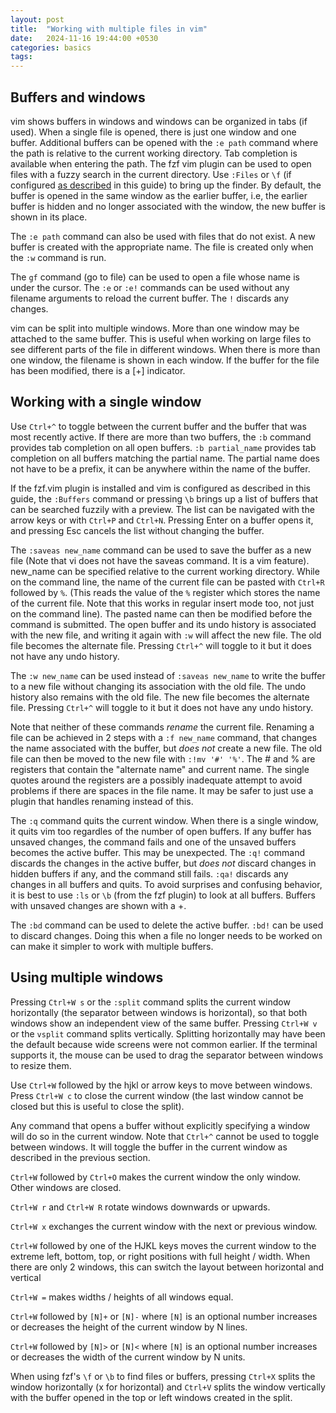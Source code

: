 ```yaml
---
layout: post
title:  "Working with multiple files in vim"
date:   2024-11-16 19:44:00 +0530
categories: basics
tags: 
---
```


## Buffers and windows

vim shows buffers in windows and windows can be organized in tabs (if used). When a single file is opened, there is just one window and one buffer. Additional buffers can be opened with the `:e path` command where the path is relative to the current working directory. Tab completion is available when entering the path. The fzf vim plugin can be used to open files with a fuzzy search in the current directory. Use `:Files` or `\f` (if configured [as described](_posts/2024-11-16-improving-usability.md) in this guide) to bring up the finder. By default, the buffer is opened in the same window as the earlier buffer, i.e, the earlier buffer is hidden and no longer associated with the window, the new buffer is shown in its place.

The `:e path` command can also be used with files that do not exist. A new buffer is created with the appropriate name. The file is created only when the `:w` command is run.

The `gf` command (go to file) can be used to open a file whose name is under the cursor. The `:e` or `:e!` commands can be used without any filename arguments to reload the current buffer. The `!` discards any changes.

vim can be split into multiple windows. More than one window may be attached to the same buffer. This is useful when working on large files to see different parts of the file in different windows. When there is more than one window, the filename is shown in each window. If the buffer for the file has been modified, there is a [+] indicator.

## Working with a single window

Use `Ctrl+^` to toggle between the current buffer and the buffer that was most recently active. If there are more than two buffers, the `:b` command provides tab completion on all open buffers. `:b partial_name` provides tab completion on all buffers matching the partial name. The partial name does not have to be a prefix, it can be anywhere within the name of the buffer.

If the fzf.vim plugin is installed and vim is configured as described in this guide, the `:Buffers` command or pressing `\b` brings up a list of buffers that can be searched fuzzily with a preview. The list can be navigated with the arrow keys or with `Ctrl+P` and `Ctrl+N`. Pressing Enter on a buffer opens it, and pressing Esc cancels the list without changing the buffer.

The `:saveas new_name` command can be used to save the buffer as a new file (Note that vi does not have the saveas command. It is a vim feature). new_name can be specified relative to the current working directory. While on the command line, the name of the current file can be pasted with `Ctrl+R` followed by `%`. (This reads the value of the `%` register which stores the name of the current file. Note that this works in regular insert mode too, not just on the command line). The pasted name can then be modified before the command is submitted. The open buffer and its undo history is associated with the new file, and writing it again with `:w` will affect the new file. The old file becomes the alternate file. Pressing `Ctrl+^` will toggle to it but it does not have any undo history.

The `:w new_name` can be used instead of `:saveas new_name` to write the buffer to a new file without changing its association with the old file. The undo history also remains with the old file. The new file becomes the alternate file. Pressing `Ctrl+^` will toggle to it but it does not have any undo history.

Note that neither of these commands *rename* the current file. Renaming a file can be achieved in 2 steps with a `:f new_name` command, that changes the name associated with the buffer, but *does not* create a new file. The old file can then be moved to the new file with `:!mv '#' '%'`. The # and % are registers that contain the "alternate name" and current name. The single quotes around the registers are a possibly inadequate attempt to avoid problems if there are spaces in the file name. It may be safer to just use a plugin that handles renaming instead of this.

The `:q` command quits the current window. When there is a single window, it quits vim too regardles of the number of open buffers. If any buffer has unsaved changes, the command fails and one of the unsaved buffers becomes the active buffer. This may be unexpected. The `:q!` command discards the changes in the active buffer, but *does not* discard changes in hidden buffers if any, and the command still fails. `:qa!` discards any changes in all buffers and quits. To avoid surprises and confusing behavior, it is best to use `:ls` or `\b` (from the fzf plugin) to look at all buffers. Buffers with unsaved changes are shown with a +.

The `:bd` command can be used to delete the active buffer. `:bd!` can be used to discard changes. Doing this when a file no longer needs to be worked on can make it simpler to work with multiple buffers.

## Using multiple windows

Pressing `Ctrl+W s` or the `:split` command splits the current window horizontally (the separator between windows is horizontal), so that both windows show an independent view of the same buffer. Pressing `Ctrl+W v` or the `vsplit` command splits vertically. Splitting horizontally may have been the default because wide screens were not common earlier. If the terminal supports it, the mouse can be used to drag the separator between windows to resize them.

Use `Ctrl+W` followed by the hjkl or arrow keys to move between windows. Press `Ctrl+W c` to close the current window (the last window cannot be closed but this is useful to close the split).

Any command that opens a buffer without explicitly specifying a window will do so in the current window. Note that `Ctrl+^` cannot be used to toggle between windows. It will toggle the buffer in the current window as described in the previous section.

`Ctrl+W` followed by `Ctrl+O` makes the current window the only window. Other windows are closed.

`Ctrl+W r` and `Ctrl+W R` rotate windows downwards or upwards.

`Ctrl+W x` exchanges the current window with the next or previous window.

`Ctrl+W` followed by one of the HJKL keys moves the current window to the extreme left, bottom, top, or right positions with full height / width. When there are only 2 windows, this can switch the layout between horizontal and vertical

`Ctrl+W =` makes widths / heights of all windows equal.

`Ctrl+W` followed by `[N]+` or `[N]-` where `[N]` is an optional number increases or decreases the height of the current window by N lines.

`Ctrl+W` followed by `[N]>` or `[N]<` where `[N]` is an optional number increases or decreases the width of the current window by N units.

When using fzf's `\f` or `\b` to find files or buffers, pressing `Ctrl+X` splits the window horizontally (x for horizontal) and `Ctrl+V` splits the window vertically with the buffer opened in the top or left windows created in the split.


